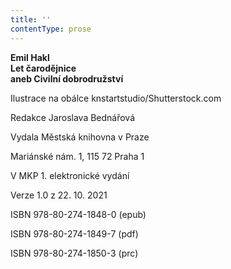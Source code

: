 ```yaml
---
title: ''
contentType: prose
---
```


**Emil Hakl  
Let čarodějnice  
aneb Civilní dobrodružství**

Ilustrace na obálce knstartstudio/Shutterstock.com

Redakce Jaroslava Bednářová

Vydala Městská knihovna v Praze

Mariánské nám. 1, 115 72 Praha 1

V MKP 1. elektronické vydání

Verze 1.0 z 22. 10. 2021

ISBN 978-80-274-1848-0 (epub)

ISBN 978-80-274-1849-7 (pdf)

ISBN 978-80-274-1850-3 (prc)
